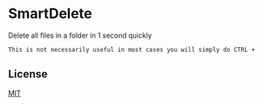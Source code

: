 # SmartDelete

Delete all files in a folder in 1 second quickly


```bash
This is not necessarily useful in most cases you will simply do CTRL + A + SUPP
```

## License
[MIT](https://choosealicense.com/licenses/mit/)
